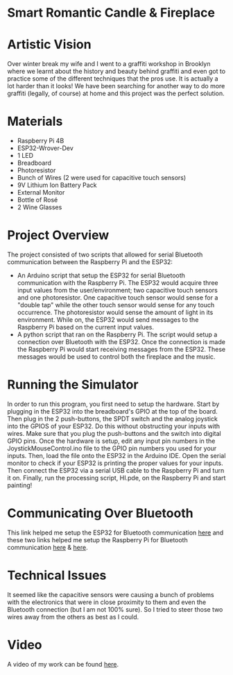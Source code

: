 # Smart Romantic Candle & Fireplace

# Artistic Vision
Over winter break my wife and I went to a graffiti workshop in Brooklyn where we learnt about the history and beauty behind graffiti and even got to practice some of the different techniques that the pros use. It is actually a lot harder than it looks! We have been searching for another way to do more graffiti (legally, of course) at home and this project was the perfect solution.

# Materials
* Raspberry Pi 4B
* ESP32-Wrover-Dev
* 1 LED
* Breadboard
* Photoresistor
* Bunch of Wires (2 were used for capacitive touch sensors)
* 9V Lithium Ion Battery Pack
* External Monitor
* Bottle of Rosé
* 2 Wine Glasses

# Project Overview
The project consisted of two scripts that allowed for serial Bluetooth communication between the Raspberry Pi and the ESP32:

* An Arduino script that setup the ESP32 for serial Bluetooth communication with the Raspberry Pi. The ESP32 would acquire three input values from the user/environment; two capacitive touch sensors and one photoresistor. One capacitive touch sensor would sense for a "double tap" while the other touch sensor would sense for any touch occurrence. The photoresistor would sense the amount of light in its environment. While on, the ESP32 would send messages to the Raspberry Pi based on the current input values.
* A python script that ran on the Raspberry Pi. The script would setup a connection over Bluetooth with the ESP32. Once the connection is made the Raspberry Pi would start receiving messages from the ESP32. These messages would be used to control both the fireplace and the music.

# Running the Simulator
In order to run this program, you first need to setup the hardware. Start by plugging in the ESP32 into the breadboard's GPIO at the top of the board. Then plug in the 2 push-buttons, the SPDT switch and the analog joystick into the GPIOS of your ESP32. Do this without obstructing your inputs with wires. Make sure that you plug the push-buttons and the switch into digital GPIO pins. Once the hardware is setup, edit any input pin numbers in the JoystickMouseControl.ino file to the GPIO pin numbers you used for your inputs. Then, load the file onto the ESP32 in the Arduino IDE. Open the serial monitor to check if your ESP32 is printing the proper values for your inputs. Then connect the ESP32 via a serial USB cable to the Raspberry Pi and turn it on. Finally, run the processing script, HI.pde, on the Raspberry Pi and start painting!

# Communicating Over Bluetooth
This link helped me setup the ESP32 for Bluetooth communication [here](https://www.instructables.com/ESP32-Bluetooth-Tutorial-How-to-Use-Inbuilt-Blueto/) and these two links helped me setup the Raspberry Pi for Bluetooth communication [here](https://helloraspberrypi.blogspot.com/2020/12/python-on-raspberry-pi-bluetooth.html) & [here](https://github.com/pybluez/pybluez).

# Technical Issues
It seemed like the capacitive sensors were causing a bunch of problems with the electronics that were in close proximity to them and even the Bluetooth connection (but I am not 100% sure). So I tried to steer those two wires away from the others as best as I could.

# Video
A video of my work can be found [here](https://www.youtube.com/watch?v=FdYzZxUisu8).
